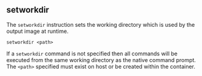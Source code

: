 ## setworkdir

The `setworkdir` instruction sets the working directory which is used by the output image at runtime.

```
setworkdir <path>
```

If a `setworkdir` command is not specified then all commands will be executed from the same working directory as the native command prompt. The `<path>` specified must exist on host or be created within the container.
